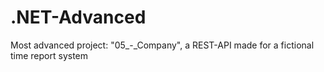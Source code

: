 # .NET-Advanced
Most advanced project: "05_-_Company", a REST-API made for a fictional time report system
